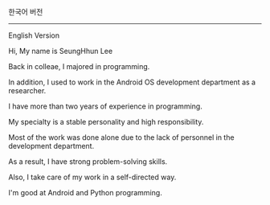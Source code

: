 한국어 버전

-----
English Version

Hi, My name is SeungHhun Lee

Back in colleae, I majored in programming.

In addition, I used to work in the Android OS development department as a researcher.

I have more than two years of experience in programming.

My specialty is a stable personality and high responsibility.

Most of the work was done alone due to the lack of personnel in the development department.

As a result, I have strong problem-solving skills.

Also, I take care of my work in a self-directed way.

I'm good at Android and Python programming.

